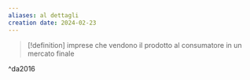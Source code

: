 ```yaml
---
aliases: al dettagli
creation date: 2024-02-23
---
```


>[!definition]
>imprese che vendono il prodotto al consumatore in un mercato finale

^da2016
